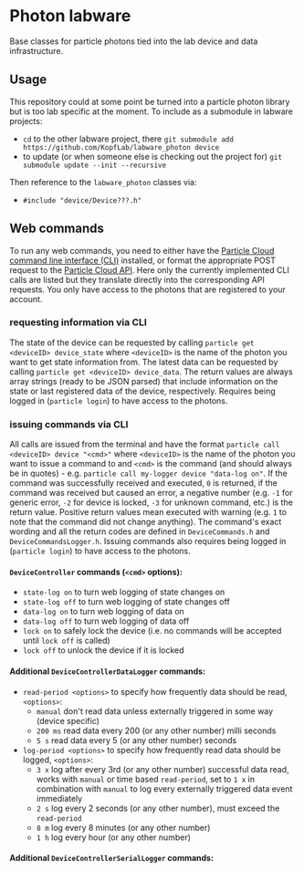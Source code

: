 # Photon labware

Base classes for particle photons tied into the lab device and data infrastructure.

## Usage

This repository could at some point be turned into a particle photon library but is too lab specific at the moment.
To include as a submodule in labware projects:

- `cd` to the other labware project, there `git submodule add https://github.com/KopfLab/labware_photon device`
- to update (or when someone else is checking out the project for) `git submodule update --init --recursive`

Then reference to the `labware_photon` classes via:

- `#include "device/Device???.h"`

## Web commands

To run any web commands, you need to either have the [Particle Cloud command line interface (CLI)](https://github.com/spark/particle-cli) installed, or format the appropriate POST request to the [Particle Cloud API](https://docs.particle.io/reference/api/). Here only the currently implemented CLI calls are listed but they translate directly into the corresponding API requests. You only have access to the photons that are registered to your account.

### requesting information via CLI

The state of the device can be requested by calling `particle get <deviceID> device_state` where `<deviceID>` is the name of the photon you want to get state information from. The latest data can be requested by calling `particle get <deviceID> device_data`. The return values are always array strings (ready to be JSON parsed) that include information on the state or last registered data of the device, respectively. Requires being logged in (`particle login`) to have access to the photons.

### issuing commands via CLI

All calls are issued from the terminal and have the format `particle call <deviceID> device "<cmd>"` where `<deviceID>` is the name of the photon you want to issue a command to and `<cmd>` is the command (and should always be in quotes) - e.g. `particle call my-logger device "data-log on"`. If the command was successfully received and executed, `0` is returned, if the command was received but caused an error, a negative number (e.g. `-1` for generic error, `-2` for device is locked, `-3` for unknown command, etc.) is the return value. Positive return values mean executed with warning (e.g. `1` to note that the command did not change anything). The command's exact wording and all the return codes are defined in `DeviceCommands.h` and `DeviceCommandsLogger.h`. Issuing commands also requires being logged in (`particle login`) to have access to the photons.

#### `DeviceController` commands (`<cmd>` options):

  - `state-log on` to turn web logging of state changes on
  - `state-log off` to turn web logging of state changes off
  - `data-log on` to turn web logging of data on
  - `data-log off` to turn web logging of data off
  - `lock on` to safely lock the device (i.e. no commands will be accepted until `lock off` is called)
  - `lock off` to unlock the device if it is locked

#### Additional `DeviceControllerDataLogger` commands:

  - `read-period <options>` to specify how frequently data should be read, `<options>`:
    - `manual` don't read data unless externally triggered in some way (device specific)
    - `200 ms` read data every 200 (or any other number) milli seconds
    - `5 s` read data every 5 (or any other number) seconds
  - `log-period <options>` to specify how frequently read data should be logged, `<options>`:
    - `3 x` log after every 3rd (or any other number) successful data read, works with `manual` or time based `read-period`, set to `1 x` in combination with `manual` to log every externally triggered data event immediately
    - `2 s` log every 2 seconds (or any other number), must exceed the `read-period`
    - `8 m` log every 8 minutes (or any other number)
    - `1 h` log every hour (or any other number)

#### Additional `DeviceControllerSerialLogger` commands:
